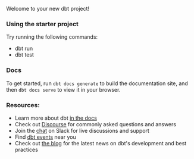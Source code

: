 Welcome to your new dbt project!

### Using the starter project

Try running the following commands:
- dbt run
- dbt test

### Docs
To get started, run `dbt docs generate` to build the documentation site, and then `dbt docs serve` to view it in your browser.

### Resources:
- Learn more about dbt [in the docs](https://docs.getdbt.com/docs/introduction)
- Check out [Discourse](https://discourse.getdbt.com/) for commonly asked questions and answers
- Join the [chat](https://community.getdbt.com/) on Slack for live discussions and support
- Find [dbt events](https://events.getdbt.com) near you
- Check out [the blog](https://blog.getdbt.com/) for the latest news on dbt's development and best practices
